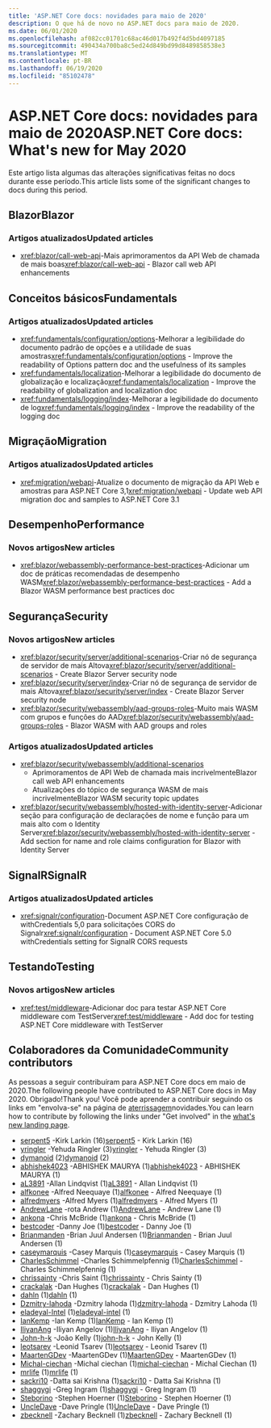 ```yaml
---
title: 'ASP.NET Core docs: novidades para maio de 2020'
description: O que há de novo no ASP.NET docs para maio de 2020.
ms.date: 06/01/2020
ms.openlocfilehash: af082cc01701c68ac46d017b492f4d5bd4097185
ms.sourcegitcommit: 490434a700ba8c5ed24d849bd99d8489858538e3
ms.translationtype: MT
ms.contentlocale: pt-BR
ms.lasthandoff: 06/19/2020
ms.locfileid: "85102478"
---
```

# <a name="aspnet-core-docs-whats-new-for-may-2020"></a><span data-ttu-id="608ed-103">ASP.NET Core docs: novidades para maio de 2020</span><span class="sxs-lookup"><span data-stu-id="608ed-103">ASP.NET Core docs: What's new for May 2020</span></span>

<span data-ttu-id="608ed-104">Este artigo lista algumas das alterações significativas feitas no docs durante esse período.</span><span class="sxs-lookup"><span data-stu-id="608ed-104">This article lists some of the significant changes to docs during this period.</span></span>

## <a name="blazor"></a><span data-ttu-id="608ed-105">Blazor</span><span class="sxs-lookup"><span data-stu-id="608ed-105">Blazor</span></span>

### <a name="updated-articles"></a><span data-ttu-id="608ed-106">Artigos atualizados</span><span class="sxs-lookup"><span data-stu-id="608ed-106">Updated articles</span></span>

- <span data-ttu-id="608ed-107"><xref:blazor/call-web-api>-Mais aprimoramentos da API Web de chamada de mais boas</span><span class="sxs-lookup"><span data-stu-id="608ed-107"><xref:blazor/call-web-api> - Blazor call web API enhancements</span></span>

## <a name="fundamentals"></a><span data-ttu-id="608ed-108">Conceitos básicos</span><span class="sxs-lookup"><span data-stu-id="608ed-108">Fundamentals</span></span>

### <a name="updated-articles"></a><span data-ttu-id="608ed-109">Artigos atualizados</span><span class="sxs-lookup"><span data-stu-id="608ed-109">Updated articles</span></span>

- <span data-ttu-id="608ed-110"><xref:fundamentals/configuration/options>-Melhorar a legibilidade do documento padrão de opções e a utilidade de suas amostras</span><span class="sxs-lookup"><span data-stu-id="608ed-110"><xref:fundamentals/configuration/options> - Improve the readability of Options pattern doc and the usefulness of its samples</span></span>
- <span data-ttu-id="608ed-111"><xref:fundamentals/localization>-Melhorar a legibilidade do documento de globalização e localização</span><span class="sxs-lookup"><span data-stu-id="608ed-111"><xref:fundamentals/localization> - Improve the readability of globalization and localization doc</span></span>
- <span data-ttu-id="608ed-112"><xref:fundamentals/logging/index>-Melhorar a legibilidade do documento de log</span><span class="sxs-lookup"><span data-stu-id="608ed-112"><xref:fundamentals/logging/index> - Improve the readability of the logging doc</span></span>

## <a name="migration"></a><span data-ttu-id="608ed-113">Migração</span><span class="sxs-lookup"><span data-stu-id="608ed-113">Migration</span></span>

### <a name="updated-articles"></a><span data-ttu-id="608ed-114">Artigos atualizados</span><span class="sxs-lookup"><span data-stu-id="608ed-114">Updated articles</span></span>

- <span data-ttu-id="608ed-115"><xref:migration/webapi>-Atualize o documento de migração da API Web e amostras para ASP.NET Core 3,1</span><span class="sxs-lookup"><span data-stu-id="608ed-115"><xref:migration/webapi> - Update web API migration doc and samples to ASP.NET Core 3.1</span></span>

## <a name="performance"></a><span data-ttu-id="608ed-116">Desempenho</span><span class="sxs-lookup"><span data-stu-id="608ed-116">Performance</span></span>

### <a name="new-articles"></a><span data-ttu-id="608ed-117">Novos artigos</span><span class="sxs-lookup"><span data-stu-id="608ed-117">New articles</span></span>

- <span data-ttu-id="608ed-118"><xref:blazor/webassembly-performance-best-practices>-Adicionar um doc de práticas recomendadas de desempenho WASM</span><span class="sxs-lookup"><span data-stu-id="608ed-118"><xref:blazor/webassembly-performance-best-practices> - Add a Blazor WASM performance best practices doc</span></span>

## <a name="security"></a><span data-ttu-id="608ed-119">Segurança</span><span class="sxs-lookup"><span data-stu-id="608ed-119">Security</span></span>

### <a name="new-articles"></a><span data-ttu-id="608ed-120">Novos artigos</span><span class="sxs-lookup"><span data-stu-id="608ed-120">New articles</span></span>

- <span data-ttu-id="608ed-121"><xref:blazor/security/server/additional-scenarios>-Criar nó de segurança de servidor de mais Altova</span><span class="sxs-lookup"><span data-stu-id="608ed-121"><xref:blazor/security/server/additional-scenarios> - Create Blazor Server security node</span></span>
- <span data-ttu-id="608ed-122"><xref:blazor/security/server/index>-Criar nó de segurança de servidor de mais Altova</span><span class="sxs-lookup"><span data-stu-id="608ed-122"><xref:blazor/security/server/index> - Create Blazor Server security node</span></span>
- <span data-ttu-id="608ed-123"><xref:blazor/security/webassembly/aad-groups-roles>-Muito mais WASM com grupos e funções do AAD</span><span class="sxs-lookup"><span data-stu-id="608ed-123"><xref:blazor/security/webassembly/aad-groups-roles> - Blazor WASM with AAD groups and roles</span></span>

### <a name="updated-articles"></a><span data-ttu-id="608ed-124">Artigos atualizados</span><span class="sxs-lookup"><span data-stu-id="608ed-124">Updated articles</span></span>

- <xref:blazor/security/webassembly/additional-scenarios>
  - <span data-ttu-id="608ed-125">Aprimoramentos de API Web de chamada mais incrivelmente</span><span class="sxs-lookup"><span data-stu-id="608ed-125">Blazor call web API enhancements</span></span>
  - <span data-ttu-id="608ed-126">Atualizações do tópico de segurança WASM de mais incrivelmente</span><span class="sxs-lookup"><span data-stu-id="608ed-126">Blazor WASM security topic updates</span></span>
- <span data-ttu-id="608ed-127"><xref:blazor/security/webassembly/hosted-with-identity-server>-Adicionar seção para configuração de declarações de nome e função para um mais alto com o Identity Server</span><span class="sxs-lookup"><span data-stu-id="608ed-127"><xref:blazor/security/webassembly/hosted-with-identity-server> - Add section for name and role claims configuration for Blazor with Identity Server</span></span>

## <a name="signalr"></a><span data-ttu-id="608ed-128">SignalR</span><span class="sxs-lookup"><span data-stu-id="608ed-128">SignalR</span></span>

### <a name="updated-articles"></a><span data-ttu-id="608ed-129">Artigos atualizados</span><span class="sxs-lookup"><span data-stu-id="608ed-129">Updated articles</span></span>

- <span data-ttu-id="608ed-130"><xref:signalr/configuration>-Document ASP.NET Core configuração de withCredentials 5,0 para solicitações CORS do Signalr</span><span class="sxs-lookup"><span data-stu-id="608ed-130"><xref:signalr/configuration> - Document ASP.NET Core 5.0 withCredentials setting for SignalR CORS requests</span></span>

## <a name="testing"></a><span data-ttu-id="608ed-131">Testando</span><span class="sxs-lookup"><span data-stu-id="608ed-131">Testing</span></span>

### <a name="new-articles"></a><span data-ttu-id="608ed-132">Novos artigos</span><span class="sxs-lookup"><span data-stu-id="608ed-132">New articles</span></span>

- <span data-ttu-id="608ed-133"><xref:test/middleware>-Adicionar doc para testar ASP.NET Core middleware com TestServer</span><span class="sxs-lookup"><span data-stu-id="608ed-133"><xref:test/middleware> - Add doc for testing ASP.NET Core middleware with TestServer</span></span>

## <a name="community-contributors"></a><span data-ttu-id="608ed-134">Colaboradores da Comunidade</span><span class="sxs-lookup"><span data-stu-id="608ed-134">Community contributors</span></span>

<span data-ttu-id="608ed-135">As pessoas a seguir contribuíram para ASP.NET Core docs em maio de 2020.</span><span class="sxs-lookup"><span data-stu-id="608ed-135">The following people have contributed to ASP.NET Core docs in May 2020.</span></span> <span data-ttu-id="608ed-136">Obrigado!</span><span class="sxs-lookup"><span data-stu-id="608ed-136">Thank you!</span></span> <span data-ttu-id="608ed-137">Você pode aprender a contribuir seguindo os links em "envolva-se" na página de [aterrissagem](index.yml)novidades.</span><span class="sxs-lookup"><span data-stu-id="608ed-137">You can learn how to contribute by following the links under "Get involved" in the [what's new landing page](index.yml).</span></span>

- <span data-ttu-id="608ed-138">[serpent5](https://github.com/serpent5) -Kirk Larkin (16)</span><span class="sxs-lookup"><span data-stu-id="608ed-138">[serpent5](https://github.com/serpent5) - Kirk Larkin (16)</span></span>
- <span data-ttu-id="608ed-139">[yringler](https://github.com/yringler) -Yehuda Ringler (3)</span><span class="sxs-lookup"><span data-stu-id="608ed-139">[yringler](https://github.com/yringler) - Yehuda Ringler (3)</span></span>
- <span data-ttu-id="608ed-140">[dymanoid](https://github.com/dymanoid) (2)</span><span class="sxs-lookup"><span data-stu-id="608ed-140">[dymanoid](https://github.com/dymanoid) (2)</span></span>
- <span data-ttu-id="608ed-141">[abhishek4023](https://github.com/abhishek4023) -ABHISHEK MAURYA (1)</span><span class="sxs-lookup"><span data-stu-id="608ed-141">[abhishek4023](https://github.com/abhishek4023) - ABHISHEK MAURYA (1)</span></span>
- <span data-ttu-id="608ed-142">[aL3891](https://github.com/aL3891) -Allan Lindqvist (1)</span><span class="sxs-lookup"><span data-stu-id="608ed-142">[aL3891](https://github.com/aL3891) - Allan Lindqvist (1)</span></span>
- <span data-ttu-id="608ed-143">[alfkonee](https://github.com/alfkonee) -Alfred Neequaye (1)</span><span class="sxs-lookup"><span data-stu-id="608ed-143">[alfkonee](https://github.com/alfkonee) - Alfred Neequaye (1)</span></span>
- <span data-ttu-id="608ed-144">[alfredmyers](https://github.com/alfredmyers) -Alfred Myers (1)</span><span class="sxs-lookup"><span data-stu-id="608ed-144">[alfredmyers](https://github.com/alfredmyers) - Alfred Myers (1)</span></span>
- <span data-ttu-id="608ed-145">[AndrewLane](https://github.com/AndrewLane) -rota Andrew (1)</span><span class="sxs-lookup"><span data-stu-id="608ed-145">[AndrewLane](https://github.com/AndrewLane) - Andrew Lane (1)</span></span>
- <span data-ttu-id="608ed-146">[ankona](https://github.com/ankona) -Chris McBride (1)</span><span class="sxs-lookup"><span data-stu-id="608ed-146">[ankona](https://github.com/ankona) - Chris McBride (1)</span></span>
- <span data-ttu-id="608ed-147">[bestcoder](https://github.com/bestcoder) -Danny Joe (1)</span><span class="sxs-lookup"><span data-stu-id="608ed-147">[bestcoder](https://github.com/bestcoder) - Danny Joe (1)</span></span>
- <span data-ttu-id="608ed-148">[Brianmanden](https://github.com/Brianmanden) -Brian Juul Andersen (1)</span><span class="sxs-lookup"><span data-stu-id="608ed-148">[Brianmanden](https://github.com/Brianmanden) - Brian Juul Andersen (1)</span></span>
- <span data-ttu-id="608ed-149">[caseymarquis](https://github.com/caseymarquis) -Casey Marquis (1)</span><span class="sxs-lookup"><span data-stu-id="608ed-149">[caseymarquis](https://github.com/caseymarquis) - Casey Marquis (1)</span></span>
- <span data-ttu-id="608ed-150">[CharlesSchimmel](https://github.com/CharlesSchimmel) -Charles Schimmelpfennig (1)</span><span class="sxs-lookup"><span data-stu-id="608ed-150">[CharlesSchimmel](https://github.com/CharlesSchimmel) - Charles Schimmelpfennig (1)</span></span>
- <span data-ttu-id="608ed-151">[chrissainty](https://github.com/chrissainty) -Chris Saint (1)</span><span class="sxs-lookup"><span data-stu-id="608ed-151">[chrissainty](https://github.com/chrissainty) - Chris Sainty (1)</span></span>
- <span data-ttu-id="608ed-152">[crackalak](https://github.com/crackalak) -Dan Hughes (1)</span><span class="sxs-lookup"><span data-stu-id="608ed-152">[crackalak](https://github.com/crackalak) - Dan Hughes (1)</span></span>
- <span data-ttu-id="608ed-153">[dahln](https://github.com/dahln) (1)</span><span class="sxs-lookup"><span data-stu-id="608ed-153">[dahln](https://github.com/dahln) (1)</span></span>
- <span data-ttu-id="608ed-154">[Dzmitry-lahoda](https://github.com/dzmitry-lahoda) -Dzmitry lahoda (1)</span><span class="sxs-lookup"><span data-stu-id="608ed-154">[dzmitry-lahoda](https://github.com/dzmitry-lahoda) - Dzmitry Lahoda (1)</span></span>
- <span data-ttu-id="608ed-155">[eladeyal-Intel](https://github.com/eladeyal-intel) (1)</span><span class="sxs-lookup"><span data-stu-id="608ed-155">[eladeyal-intel](https://github.com/eladeyal-intel) (1)</span></span>
- <span data-ttu-id="608ed-156">[IanKemp](https://github.com/IanKemp) -Ian Kemp (1)</span><span class="sxs-lookup"><span data-stu-id="608ed-156">[IanKemp](https://github.com/IanKemp) - Ian Kemp (1)</span></span>
- <span data-ttu-id="608ed-157">[IliyanAng](https://github.com/IliyanAng) -Iliyan Angelov (1)</span><span class="sxs-lookup"><span data-stu-id="608ed-157">[IliyanAng](https://github.com/IliyanAng) - Iliyan Angelov (1)</span></span>
- <span data-ttu-id="608ed-158">[John-h-k](https://github.com/john-h-k) -João Kelly (1)</span><span class="sxs-lookup"><span data-stu-id="608ed-158">[john-h-k](https://github.com/john-h-k) - John Kelly (1)</span></span>
- <span data-ttu-id="608ed-159">[leotsarev](https://github.com/leotsarev) -Leonid Tsarev (1)</span><span class="sxs-lookup"><span data-stu-id="608ed-159">[leotsarev](https://github.com/leotsarev) - Leonid Tsarev (1)</span></span>
- <span data-ttu-id="608ed-160">[MaartenGDev](https://github.com/MaartenGDev) -MaartenGDev (1)</span><span class="sxs-lookup"><span data-stu-id="608ed-160">[MaartenGDev](https://github.com/MaartenGDev) - MaartenGDev (1)</span></span>
- <span data-ttu-id="608ed-161">[Michal-ciechan](https://github.com/michal-ciechan) -Michal ciechan (1)</span><span class="sxs-lookup"><span data-stu-id="608ed-161">[michal-ciechan](https://github.com/michal-ciechan) - Michal Ciechan (1)</span></span>
- <span data-ttu-id="608ed-162">[mrlife](https://github.com/mrlife) (1)</span><span class="sxs-lookup"><span data-stu-id="608ed-162">[mrlife](https://github.com/mrlife) (1)</span></span>
- <span data-ttu-id="608ed-163">[sackri10](https://github.com/sackri10) -Datta sai Krishna (1)</span><span class="sxs-lookup"><span data-stu-id="608ed-163">[sackri10](https://github.com/sackri10) - Datta Sai Krishna (1)</span></span>
- <span data-ttu-id="608ed-164">[shaggygi](https://github.com/shaggygi) -Greg Ingram (1)</span><span class="sxs-lookup"><span data-stu-id="608ed-164">[shaggygi](https://github.com/shaggygi) - Greg Ingram (1)</span></span>
- <span data-ttu-id="608ed-165">[Steborino](https://github.com/Steborino) -Stephen Hoerner (1)</span><span class="sxs-lookup"><span data-stu-id="608ed-165">[Steborino](https://github.com/Steborino) - Stephen Hoerner (1)</span></span>
- <span data-ttu-id="608ed-166">[UncleDave](https://github.com/UncleDave) -Dave Pringle (1)</span><span class="sxs-lookup"><span data-stu-id="608ed-166">[UncleDave](https://github.com/UncleDave) - Dave Pringle (1)</span></span>
- <span data-ttu-id="608ed-167">[zbecknell](https://github.com/zbecknell) -Zachary Becknell (1)</span><span class="sxs-lookup"><span data-stu-id="608ed-167">[zbecknell](https://github.com/zbecknell) - Zachary Becknell (1)</span></span>
